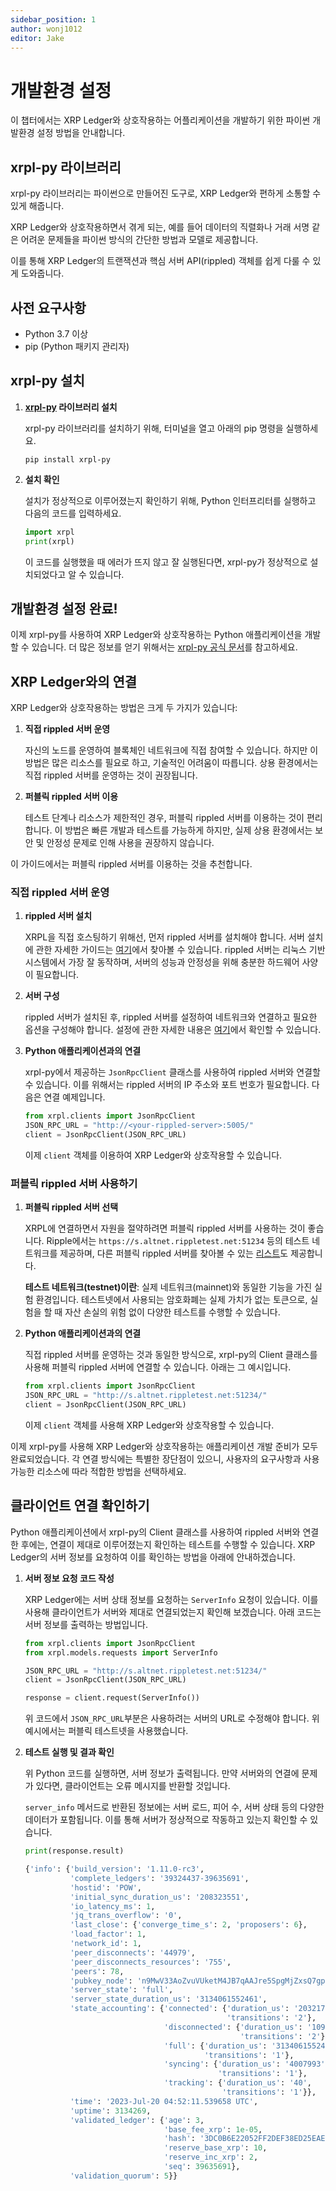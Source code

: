 ```yaml
---
sidebar_position: 1
author: wonj1012
editor: Jake
---
```


# 개발환경 설정

이 챕터에서는 XRP Ledger와 상호작용하는 어플리케이션을 개발하기 위한 파이썬 개발환경 설정 방법을 안내합니다.

## xrpl-py 라이브러리

xrpl-py 라이브러리는 파이썬으로 만들어진 도구로, XRP Ledger와 편하게 소통할 수 있게 해줍니다.

XRP Ledger와 상호작용하면서 겪게 되는, 예를 들어 데이터의 직렬화나 거래 서명 같은 어려운 문제들을 파이썬 방식의 간단한 방법과 모델로 제공합니다.

이를 통해 XRP Ledger의 트랜잭션과 핵심 서버 API(rippled) 객체를 쉽게 다룰 수 있게 도와줍니다.

## 사전 요구사항

- Python 3.7 이상
- pip (Python 패키지 관리자)

## xrpl-py 설치

1. **[xrpl-py](https://xrpl-py.readthedocs.io/en/latest/index.html) 라이브러리 설치**

   xrpl-py 라이브러리를 설치하기 위해, 터미널을 열고 아래의 pip 명령을 실행하세요.

   ```shell
   pip install xrpl-py
   ```

2. **설치 확인**

   설치가 정상적으로 이루어졌는지 확인하기 위해, Python 인터프리터를 실행하고 다음의 코드를 입력하세요.

      ```python
   import xrpl
   print(xrpl)
   ```

   이 코드를 실행했을 때 에러가 뜨지 않고 잘 실행된다면, xrpl-py가 정상적으로 설치되었다고 알 수 있습니다.

## 개발환경 설정 완료!

이제 xrpl-py를 사용하여 XRP Ledger와 상호작용하는 Python 애플리케이션을 개발할 수 있습니다. 더 많은 정보를 얻기 위해서는 [xrpl-py 공식 문서](https://xrpl-py.readthedocs.io/en/latest/)를 참고하세요.

## XRP Ledger와의 연결

XRP Ledger와 상호작용하는 방법은 크게 두 가지가 있습니다:

1. **직접 rippled 서버 운영**

   자신의 노드를 운영하여 블록체인 네트워크에 직접 참여할 수 있습니다. 하지만 이 방법은 많은 리소스를 필요로 하고, 기술적인 어려움이 따릅니다. 상용 환경에서는 직접 rippled 서버를 운영하는 것이 권장됩니다.

2. **퍼블릭 rippled 서버 이용**

   테스트 단계나 리소스가 제한적인 경우, 퍼블릭 rippled 서버를 이용하는 것이 편리합니다. 이 방법은 빠른 개발과 테스트를 가능하게 하지만, 실제 상용 환경에서는 보안 및 안정성 문제로 인해 사용을 권장하지 않습니다.

이 가이드에서는 퍼블릭 rippled 서버를 이용하는 것을 추천합니다.

### 직접 rippled 서버 운영

1. **rippled 서버 설치**

   XRPL을 직접 호스팅하기 위해선, 먼저 rippled 서버를 설치해야 합니다. 서버 설치에 관한 자세한 가이드는 [여기](https://xrpl.org/install-rippled.html)에서 찾아볼 수 있습니다. rippled 서버는 리눅스 기반 시스템에서 가장 잘 동작하며, 서버의 성능과 안정성을 위해 충분한 하드웨어 사양이 필요합니다.

2. **서버 구성**

   rippled 서버가 설치된 후, rippled 서버를 설정하여 네트워크와 연결하고 필요한 옵션을 구성해야 합니다. 설정에 관한 자세한 내용은 [여기](https://xrpl.org/configure-rippled.html)에서 확인할 수 있습니다.

3. **Python 애플리케이션과의 연결**

   xrpl-py에서 제공하는 `JsonRpcClient` 클래스를 사용하여 rippled 서버와 연결할 수 있습니다. 이를 위해서는 rippled 서버의 IP 주소와 포트 번호가 필요합니다. 다음은 연결 예제입니다.

   ```python
   from xrpl.clients import JsonRpcClient
   JSON_RPC_URL = "http://<your-rippled-server>:5005/"
   client = JsonRpcClient(JSON_RPC_URL)
   ```

   이제 `client` 객체를 이용하여 XRP Ledger와 상호작용할 수 있습니다.

### 퍼블릭 rippled 서버 사용하기

1. **퍼블릭 rippled 서버 선택**

   XRPL에 연결하면서 자원을 절약하려면 퍼블릭 rippled 서버를 사용하는 것이 좋습니다. Ripple에서는 `https://s.altnet.rippletest.net:51234` 등의 테스트 네트워크를 제공하며, 다른 퍼블릭 rippled 서버를 찾아볼 수 있는 [리스트](https://xrpl.org/public-servers.html)도 제공합니다.

   **테스트 네트워크(testnet)이란**: 실제 네트워크(mainnet)와 동일한 기능을 가진 실험 환경입니다. 테스트넷에서 사용되는 암호화폐는 실제 가치가 없는 토큰으로, 실험을 할 때 자산 손실의 위험 없이 다양한 테스트를 수행할 수 있습니다.

2. **Python 애플리케이션과의 연결**

   직접 rippled 서버를 운영하는 것과 동일한 방식으로, xrpl-py의 Client 클래스를 사용해 퍼블릭 rippled 서버에 연결할 수 있습니다. 아래는 그 예시입니다.

   ```python
   from xrpl.clients import JsonRpcClient
   JSON_RPC_URL = "http://s.altnet.rippletest.net:51234/"
   client = JsonRpcClient(JSON_RPC_URL)
   ```

   이제 `client` 객체를 사용해 XRP Ledger와 상호작용할 수 있습니다.

이제 xrpl-py를 사용해 XRP Ledger와 상호작용하는 애플리케이션 개발 준비가 모두 완료되었습니다. 각 연결 방식에는 특별한 장단점이 있으니, 사용자의 요구사항과 사용 가능한 리소스에 따라 적합한 방법을 선택하세요.

## 클라이언트 연결 확인하기

Python 애플리케이션에서 xrpl-py의 Client 클래스를 사용하여 rippled 서버와 연결한 후에는, 연결이 제대로 이루어졌는지 확인하는 테스트를 수행할 수 있습니다. XRP Ledger의 서버 정보를 요청하여 이를 확인하는 방법을 아래에 안내하겠습니다.

1. **서버 정보 요청 코드 작성**

   XRP Ledger에는 서버 상태 정보를 요청하는 `ServerInfo` 요청이 있습니다. 이를 사용해 클라이언트가 서버와 제대로 연결되었는지 확인해 보겠습니다. 아래 코드는 서버 정보를 출력하는 방법입니다.

   ```python
   from xrpl.clients import JsonRpcClient
   from xrpl.models.requests import ServerInfo

   JSON_RPC_URL = "http://s.altnet.rippletest.net:51234/"
   client = JsonRpcClient(JSON_RPC_URL)

   response = client.request(ServerInfo())
   ```

   위 코드에서 `JSON_RPC_URL`부분은 사용하려는 서버의 URL로 수정해야 합니다. 위 예시에서는 퍼블릭 테스트넷을 사용했습니다.

2. **테스트 실행 및 결과 확인**

   위 Python 코드를 실행하면, 서버 정보가 출력됩니다. 만약 서버와의 연결에 문제가 있다면, 클라이언트는 오류 메시지를 반환할 것입니다.

   `server_info` 메서드로 반환된 정보에는 서버 로드, 피어 수, 서버 상태 등의 다양한 데이터가 포함됩니다. 이를 통해 서버가 정상적으로 작동하고 있는지 확인할 수 있습니다.

   ```python
   print(response.result)
   ```

   ```python
   {'info': {'build_version': '1.11.0-rc3',
             'complete_ledgers': '39324437-39635691',
             'hostid': 'POW',
             'initial_sync_duration_us': '208323551',
             'io_latency_ms': 1,
             'jq_trans_overflow': '0',
             'last_close': {'converge_time_s': 2, 'proposers': 6},
             'load_factor': 1,
             'network_id': 1,
             'peer_disconnects': '44979',
             'peer_disconnects_resources': '755',
             'peers': 78,
             'pubkey_node': 'n9MwV33AoZvuVUketM4JB7qAAJre5SpgMjZxsQ7gpE1JMpU4jzxv',
             'server_state': 'full',
             'server_state_duration_us': '3134061552461',
             'state_accounting': {'connected': {'duration_us': '203217293',
                                                'transitions': '2'},
                                  'disconnected': {'duration_us': '1098223',
                                                   'transitions': '2'},
                                  'full': {'duration_us': '3134061552461',
                                           'transitions': '1'},
                                  'syncing': {'duration_us': '4007993',
                                              'transitions': '1'},
                                  'tracking': {'duration_us': '40',
                                               'transitions': '1'}},
             'time': '2023-Jul-20 04:52:11.539658 UTC',
             'uptime': 3134269,
             'validated_ledger': {'age': 3,
                                  'base_fee_xrp': 1e-05,
                                  'hash': '3DC0B6E22052FF2DEF38ED25EAE363CB1C27FC4221CD13A32FBCB565E43A7BB7',
                                  'reserve_base_xrp': 10,
                                  'reserve_inc_xrp': 2,
                                  'seq': 39635691},
             'validation_quorum': 5}}
   ```
